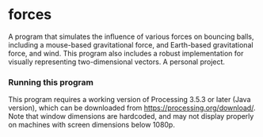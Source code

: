 # forces
A program that simulates the influence of various forces on bouncing balls, including a mouse-based gravitational force, and Earth-based gravitational force, and wind. This program also includes a robust implementation for visually representing two-dimensional vectors. A personal project.
### Running this program
This program requires a working version of Processing 3.5.3 or later (Java version), which can be downloaded from https://processing.org/download/. Note that window dimensions are hardcoded, and may not display properly on machines with screen dimensions below 1080p.
